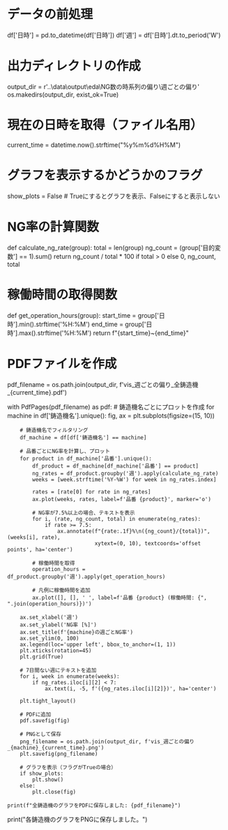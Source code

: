 # データの前処理
df['日時'] = pd.to_datetime(df['日時'])
df['週'] = df['日時'].dt.to_period('W')

# 出力ディレクトリの作成
output_dir = r'..\data\output\eda\NG数の時系列の偏り\週ごとの偏り'
os.makedirs(output_dir, exist_ok=True)

# 現在の日時を取得（ファイル名用）
current_time = datetime.now().strftime("%y%m%d%H%M")

# グラフを表示するかどうかのフラグ
show_plots = False  # Trueにするとグラフを表示、Falseにすると表示しない

# NG率の計算関数
def calculate_ng_rate(group):
    total = len(group)
    ng_count = (group['目的変数'] == 1).sum()
    return ng_count / total * 100 if total > 0 else 0, ng_count, total

# 稼働時間の取得関数
def get_operation_hours(group):
    start_time = group['日時'].min().strftime('%H:%M')
    end_time = group['日時'].max().strftime('%H:%M')
    return f"{start_time}~{end_time}"

# PDFファイルを作成
pdf_filename = os.path.join(output_dir, f'vis_週ごとの偏り_全鋳造機_{current_time}.pdf')

with PdfPages(pdf_filename) as pdf:
    # 鋳造機名ごとにプロットを作成
    for machine in df['鋳造機名'].unique():
        fig, ax = plt.subplots(figsize=(15, 10))
        
        # 鋳造機名でフィルタリング
        df_machine = df[df['鋳造機名'] == machine]
        
        # 品番ごとにNG率を計算し、プロット
        for product in df_machine['品番'].unique():
            df_product = df_machine[df_machine['品番'] == product]
            ng_rates = df_product.groupby('週').apply(calculate_ng_rate)
            weeks = [week.strftime('%Y-%W') for week in ng_rates.index]
            
            rates = [rate[0] for rate in ng_rates]
            ax.plot(weeks, rates, label=f'品番 {product}', marker='o')
            
            # NG率が7.5%以上の場合、テキストを表示
            for i, (rate, ng_count, total) in enumerate(ng_rates):
                if rate >= 7.5:
                    ax.annotate(f"{rate:.1f}%\n({ng_count}/{total})", (weeks[i], rate),
                                xytext=(0, 10), textcoords='offset points', ha='center')
            
            # 稼働時間を取得
            operation_hours = df_product.groupby('週').apply(get_operation_hours)
            
            # 凡例に稼働時間を追加
            ax.plot([], [], ' ', label=f'品番 {product} (稼働時間: {", ".join(operation_hours)})')
        
        ax.set_xlabel('週')
        ax.set_ylabel('NG率 [%]')
        ax.set_title(f'{machine}の週ごとNG率')
        ax.set_ylim(0, 100)
        ax.legend(loc='upper left', bbox_to_anchor=(1, 1))
        plt.xticks(rotation=45)
        plt.grid(True)
        
        # 7日間ない週にテキストを追加
        for i, week in enumerate(weeks):
            if ng_rates.iloc[i][2] < 7:
                ax.text(i, -5, f'({ng_rates.iloc[i][2]})', ha='center')
        
        plt.tight_layout()
        
        # PDFに追加
        pdf.savefig(fig)
        
        # PNGとして保存
        png_filename = os.path.join(output_dir, f'vis_週ごとの偏り_{machine}_{current_time}.png')
        plt.savefig(png_filename)
        
        # グラフを表示（フラグがTrueの場合）
        if show_plots:
            plt.show()
        else:
            plt.close(fig)
    
    print(f"全鋳造機のグラフをPDFに保存しました: {pdf_filename}")

print("各鋳造機のグラフをPNGに保存しました。")
